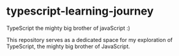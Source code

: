 # typescript-learning-journey
TypeScript the mighty big brother of javaScript :)

This repository serves as a dedicated space for my exploration of TypeScript, the mighty big brother of JavaScript. 

